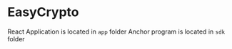# EasyCrypto

React Application is located in `app` folder
Anchor program is located in `sdk` folder 

